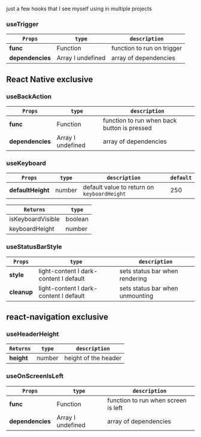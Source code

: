 just a few hooks that I see myself using in multiple projects

### useTrigger

| `Props`          | `type`            | `description`              |
| ---------------- | ----------------- | -------------------------- |
| **func**         | Function          | function to run on trigger |
| **dependencies** | Array I undefined | array of dependencies      |

## React Native exclusive

### useBackAction

| `Props`          | `type`            | `description`                               |
| ---------------- | ----------------- | ------------------------------------------- |
| **func**         | Function          | function to run when back button is pressed |
| **dependencies** | Array I undefined | array of dependencies                       |

### useKeyboard

| `Props`           | `type` | `description`                               | `default` |
| ----------------- | ------ | ------------------------------------------- | --------- |
| **defaultHeight** | number | default value to return on `keyboardHeight` | 250       |

| `Returns`         | `type`  |
| ----------------- | ------- |
| isKeyboardVisible | boolean |
| keyboardHeight    | number  |

### useStatusBarStyle

| `Props`     | `type`                                 | `description`                   |
| ----------- | -------------------------------------- | ------------------------------- |
| **style**   | light-content I dark-content I default | sets status bar when rendering  |
| **cleanup** | light-content I dark-content I default | sets status bar when unmounting |

## react-navigation exclusive

### useHeaderHeight

| `Returns`  | `type` | `description`        |
| ---------- | ------ | -------------------- |
| **height** | number | height of the header |

### useOnScreenIsLeft

| `Props`          | `type`            | `description`                       |
| ---------------- | ----------------- | ----------------------------------- |
| **func**         | Function          | function to run when screen is left |
| **dependencies** | Array I undefined | array of dependencies               |

